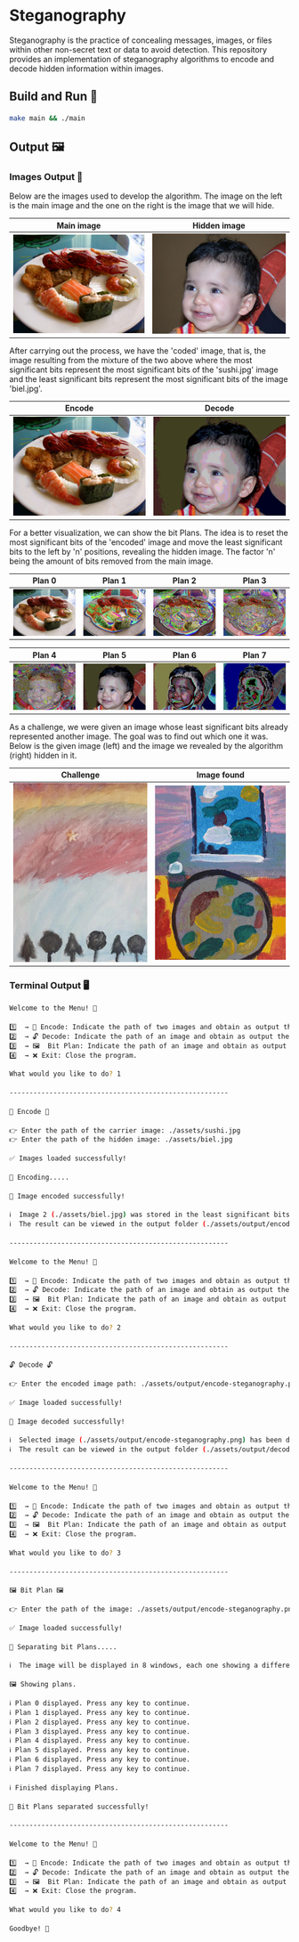 # Steganography

Steganography is the practice of concealing messages, images, or files within other non-secret text or data to avoid detection. This repository provides an implementation of steganography algorithms to encode and decode hidden information within images.

## Build and Run 🚀

```bash
make main && ./main
```

## Output 🖼️

### Images Output 📸

Below are the images used to develop the algorithm. The image on the left is the main image and the one on the right is the image that we will hide.

| Main image | Hidden image |
|:----------:|:------------:|
|![Main image](./assets/sushi.jpg)|![Hidden image](./assets/biel.jpg)|

After carrying out the process, we have the 'coded' image, that is, the image resulting from the mixture of the two above where the most significant bits represent the most significant bits of the 'sushi.jpg' image and the least significant bits represent the most significant bits of the image 'biel.jpg'.

| Encode     | Decode       |
|:----------:|:------------:|
|![Encode](./assets/output/encode-steganography.png)|![Hidden image](./assets/output/decode-steganography.png)|

For a better visualization, we can show the bit Plans. The idea is to reset the most significant bits of the 'encoded' image and move the least significant bits to the left by 'n' positions, revealing the hidden image. The factor 'n' being the amount of bits removed from the main image.

| Plan 0     | Plan 1       | Plan 2       | Plan 3       |
|:----------:|:------------:|:------------:|:------------:|
| ![Plan 0](./assets/output/Plan-0-sushi-and-biel.png)| ![Plan 1](./assets/output/Plan-1-sushi-and-biel.png)| ![Plan 2](./assets/output/Plan-2-sushi-and-biel.png)| ![Plan 3](./assets/output/Plan-3-sushi-and-biel.png)|

| Plan 4     | Plan 5       | Plan 6       | Plan 7       |
|:----------:|:------------:|:------------:|:------------:|
| ![Plan 4](./assets/output/Plan-4-sushi-and-biel.png)| ![Plan 5](./assets/output/Plan-5-sushi-and-biel.png)| ![Plan 6](./assets/output/Plan-6-sushi-and-biel.png)| ![Plan 7](./assets/output/Plan-7-sushi-and-biel.png)|

As a challenge, we were given an image whose least significant bits already represented another image. The goal was to find out which one it was. Below is the given image (left) and the image we revealed by the algorithm (right) hidden in it.

| Challenge     | Image found       |
|:----------:|:------------:|
|![Encode](./assets/steganography-challenge.png)|![Hidden image](./assets/output/decode-steganography-challenge.png)|

### Terminal Output 🖥️

```bash
Welcome to the Menu! 🌟

1️⃣  → 🔐 Encode: Indicate the path of two images and obtain as output the second image hidden inside the first.
2️⃣  → 🔓 Decode: Indicate the path of an image and obtain as output the image hidden inside it.
3️⃣  → 🖼️  Bit Plan: Indicate the path of an image and obtain as output the image with the bit Plans separated.
4️⃣  → ❌ Exit: Close the program.

What would you like to do? 1

-------------------------------------------------------

🔐 Encode 🔐
 
👉 Enter the path of the carrier image: ./assets/sushi.jpg
👉 Enter the path of the hidden image: ./assets/biel.jpg

✅ Images loaded successfully!

🚀 Encoding.....

🎉 Image encoded successfully!

ℹ️  Image 2 (./assets/biel.jpg) was stored in the least significant bits of image 1 (./assets/sushi.jpg).
ℹ️  The result can be viewed in the output folder (./assets/output/encode-steganography.png).

-------------------------------------------------------

Welcome to the Menu! 🌟

1️⃣  → 🔐 Encode: Indicate the path of two images and obtain as output the second image hidden inside the first.
2️⃣  → 🔓 Decode: Indicate the path of an image and obtain as output the image hidden inside it.
3️⃣  → 🖼️  Bit Plan: Indicate the path of an image and obtain as output the image with the bit Plans separated.
4️⃣  → ❌ Exit: Close the program.

What would you like to do? 2

-------------------------------------------------------

🔓 Decode 🔓
 
👉 Enter the encoded image path: ./assets/output/encode-steganography.png

✅ Image loaded successfully!

🎉 Image decoded successfully!

ℹ️  Selected image (./assets/output/encode-steganography.png) has been decoded.
ℹ️  The result can be viewed in the output folder (./assets/output/decode-steganography.png).

-------------------------------------------------------

Welcome to the Menu! 🌟

1️⃣  → 🔐 Encode: Indicate the path of two images and obtain as output the second image hidden inside the first.
2️⃣  → 🔓 Decode: Indicate the path of an image and obtain as output the image hidden inside it.
3️⃣  → 🖼️  Bit Plan: Indicate the path of an image and obtain as output the image with the bit Plans separated.
4️⃣  → ❌ Exit: Close the program.

What would you like to do? 3

-------------------------------------------------------

🖼️ Bit Plan 🖼️
 
👉 Enter the path of the image: ./assets/output/encode-steganography.png

✅ Image loaded successfully!

🚀 Separating bit Plans.....

ℹ️  The image will be displayed in 8 windows, each one showing a different bit Plan.

🖼️ Showing plans.

ℹ️ Plan 0 displayed. Press any key to continue.
ℹ️ Plan 1 displayed. Press any key to continue.
ℹ️ Plan 2 displayed. Press any key to continue.
ℹ️ Plan 3 displayed. Press any key to continue.
ℹ️ Plan 4 displayed. Press any key to continue.
ℹ️ Plan 5 displayed. Press any key to continue.
ℹ️ Plan 6 displayed. Press any key to continue.
ℹ️ Plan 7 displayed. Press any key to continue.

ℹ️ Finished displaying Plans.

🎉 Bit Plans separated successfully!

-------------------------------------------------------

Welcome to the Menu! 🌟

1️⃣  → 🔐 Encode: Indicate the path of two images and obtain as output the second image hidden inside the first.
2️⃣  → 🔓 Decode: Indicate the path of an image and obtain as output the image hidden inside it.
3️⃣  → 🖼️  Bit Plan: Indicate the path of an image and obtain as output the image with the bit Plans separated.
4️⃣  → ❌ Exit: Close the program.

What would you like to do? 4

Goodbye! 👋
```